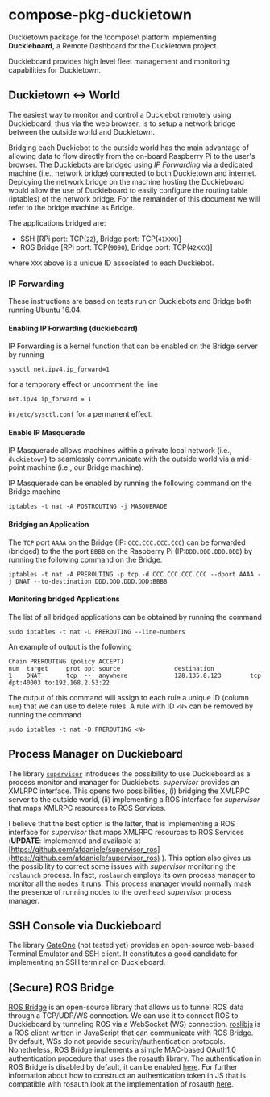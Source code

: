 # compose-pkg-duckietown

Duckietown package for the \compose\ platform implementing **Duckieboard**, a Remote Dashboard for the Duckietown project.

Duckieboard provides high level fleet management and monitoring capabilities for Duckietown.


## Duckietown <-> World

The easiest way to monitor and control a Duckiebot remotely using Duckieboard, thus via the web browser,
is to setup a network bridge between the outside world and Duckietown.

Bridging each Duckiebot to the outside world has the main advantage of allowing data to
flow directly from the on-board Raspberry Pi to the user's browser. The Duckiebots are bridged
using *IP Forwarding* via a dedicated machine (i.e., network bridge) connected to both Duckietown
and internet. Deploying the network bridge on the machine hosting the Duckieboard would allow the
use of Duckieboard to easily configure the routing table (iptables) of the network bridge.
For the remainder of this document we will refer to the bridge machine as Bridge.

The applications bridged are:

- SSH [RPi port: TCP(`22`), Bridge port: TCP(`41XXX`)]
- ROS Bridge [RPi port: TCP(`9090`), Bridge port: TCP(`42XXX`)]

where `XXX` above is a unique ID associated to each Duckiebot.


### IP Forwarding

These instructions are based on tests run on Duckiebots and Bridge both
running Ubuntu 16.04.

#### Enabling IP Forwarding (duckieboard)

IP Forwarding is a kernel function that can be enabled on the Bridge server by running

```
sysctl net.ipv4.ip_forward=1
```

for a temporary effect or uncomment the line

```
net.ipv4.ip_forward = 1
```

in `/etc/sysctl.conf` for a permanent effect.


#### Enable IP Masquerade

IP Masquerade allows machines within a private local network (i.e., `duckietown`) to
seamlessly communicate with the outside world via a mid-point machine (i.e., our Bridge
machine).

IP Masquerade can be enabled by running the following command on the Bridge machine

```
iptables -t nat -A POSTROUTING -j MASQUERADE
```

#### Bridging an Application

The `TCP` port `AAAA` on the Bridge (IP: `CCC.CCC.CCC.CCC`) can be forwarded (bridged) to
the the port `BBBB` on the Raspberry Pi (IP:`DDD.DDD.DDD.DDD`) by running the following
command on the Bridge.

```
iptables -t nat -A PREROUTING -p tcp -d CCC.CCC.CCC.CCC --dport AAAA -j DNAT --to-destination DDD.DDD.DDD.DDD:BBBB
```


#### Monitoring bridged Applications

The list of all bridged applications can be obtained by running the command

```
sudo iptables -t nat -L PREROUTING --line-numbers
```

An example of output is the following

```
Chain PREROUTING (policy ACCEPT)
num  target     prot opt source               destination
1    DNAT       tcp  --  anywhere             128.135.8.123        tcp dpt:40003 to:192.168.2.53:22
```

The output of this command will assign to each rule a unique ID (column `num`) that
we can use to delete rules. A rule with ID `<N>` can be removed by running the command

```
sudo iptables -t nat -D PREROUTING <N>
```


## Process Manager on Duckieboard

The library [`supervisor`](http://supervisord.org/) introduces the possibility to use
Duckieboard as a process monitor and manager for Duckiebots. *supervisor* provides
an XMLRPC interface. This opens two possibilities, (i) bridging the XMLRPC server
to the outside world, (ii) implementing a ROS interface for *supervisor* that maps
XMLRPC resources to ROS Services.

I believe that the best option is the latter, that is implementing a ROS interface
for *supervisor* that maps XMLRPC resources to ROS Services (**UPDATE**: Implemented and 
available at [https://github.com/afdaniele/supervisor_ros](https://github.com/afdaniele/supervisor_ros)
). This option also gives us the
possibility to correct some issues with *supervisor* monitoring the `roslaunch`
process. In fact, `roslaunch` employs its own process manager to monitor all the nodes
it runs. This process manager would normally mask the presence of running nodes to the
overhead *supervisor* process manager.


## SSH Console via Duckieboard

The library
[GateOne](http://liftoffsoftware.com/Products/GateOne)
(not tested yet) provides an open-source web-based
Terminal Emulator and SSH client. It constitutes a good
candidate for implementing an SSH terminal on
Duckieboard.


## (Secure) ROS Bridge

[ROS Bridge](https://github.com/RobotWebTools/rosbridge_suite) is an open-source library
that allows us to tunnel ROS data through a TCP/UDP/WS connection. We can use it to connect
ROS to Duckieboard by tunneling ROS via a WebSocket (WS) connection.
[roslibjs](https://github.com/RobotWebTools/roslibjs) is a ROS client written in JavaScript
that can communicate with ROS Bridge. By default, WSs do not provide security/authentication
protocols. Nonetheless, ROS Bridge implements a simple MAC-based OAuth1.0 authentication
procedure that uses the [rosauth](https://github.com/GT-RAIL/rosauth) library.
The authentication in ROS Bridge is disabled by default, it can be enabled
[here](https://github.com/RobotWebTools/rosbridge_suite/blob/develop/rosbridge_server/src/rosbridge_server/websocket_handler.py#L48).
For further information about how to construct an authentication token in JS that is compatible
with rosauth look at the implementation of rosauth [here](https://github.com/GT-RAIL/rosauth/blob/develop/src/ros_mac_authentication.cpp).
